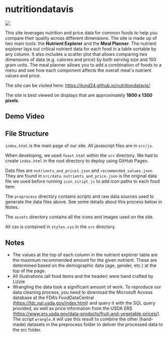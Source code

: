 # nutritiondatavis
![](https://jlund24.github.io/nutritiondatavis/src/assets/header.svg)

This site leverages nutrition and price data for common foods to help you compare their quality across different dimensions. The site is made up of two main tools: the **Nutrient Explorer** and the **Meal Planner**. The nutrient explorer lays out critical nutrient data for each food in a table sortable by any column. It also includes a scatter plot that allows comparing two dimensions of data (e.g. calories and price) by both serving size and 100 gram units. The meal planner allows you to add a combination of foods to a menu and see how each component affects the overall meal's nutrient values and price.

The site can be visited here: https://jlund24.github.io/nutritiondatavis/

The site is best viewed on displays that are approximately **1800 x 1300 pixels**.

## Demo Video


## File Structure
`index.html` is the main page of our site. All javascript files are in `src/js`.

When developing, we used `feast.html` within the `src` directory. We had to create `index.html` in the root directory to deploy using GitHub Pages.

Data files are `nutrients_and_price1.json` and `recommended_values.json`. They are found in `src/data`. `nutrients_and_price.json` is the original data file we used before running `icon_script.js` to add icon paths to each food item.

The `preprocess` directory contains scripts and raw data sources used to generate the data files above. See some details about this process below in Notes.

The `assets` directory contains all the icons and images used on the site.

All css is contained in `styles.css` in the `src` directory.

## Notes
* The values at the top of each column in the nutrient explorer table are the maximum recommended amount for the given nutrient. These are determined based on the demographic  data (age, gender, etc.) at the top of the page.
* All illustrations (all food items and the header) were hand crafted by Lizzie
* Wrangling the data took a significant amount of work. To reproduce our data cleaning process, you need to download the Microsoft Access database at the FDA’s FoodDataCentral (https://fdc.nal.usda.gov/index.html) and query it with the SQL query provided, as well as price information from the USDA ERS (https://www.ers.usda.gov/data-products/fruit-and-vegetable-prices/). The script `wrangle.R` will use this result to combine the other (hand-made) datasets in the preprocess folder to deliver the processed data to the src folder.
